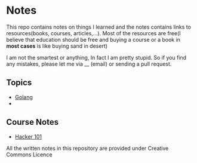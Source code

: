# Notes

This repo contains notes on things I learned and the notes contains links to resources(books, courses, articles,...). Most of the resources are free(I believe that education should be free and buying a course or a book in **most cases** is like buying sand in desert)

I am not the smartest or anything, In fact I am pretty stupid. So if you find any mistakes, please let me via __ (email) or sending a pull request. 


## Topics
- [Golang]()
- 

## Course Notes
- [Hacker 101](https://github.com/blank1729/notes/tree/main/Course-Notes/hacker101)







All the written notes in this repository are provided under Creative Commons Licence 